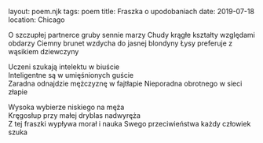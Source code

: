 layout: poem.njk
tags: poem
title: Fraszka o upodobaniach
date: 2019-07-18
location: Chicago


O szczupłej partnerce gruby sennie marzy 
Chudy krągłe kształty względami obdarzy
Ciemny brunet wzdycha do jasnej blondyny
Łysy preferuje z wąsikiem dziewczyny    

Uczeni szukają intelektu w biuście                                         
Inteligentne są w umięśnionych guście       
Zaradna odnajdzie mężczyznę w fajtłapie
Nieporadna obrotnego w sieci złapie           

Wysoka wybierze niskiego na męża                
Kręgosłup przy małej dryblas nadwyręża       
Z tej fraszki wypływa morał i nauka
Swego przeciwieństwa każdy człowiek szuka	 
